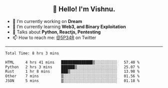 <h2 align="center">👋 Hello! I'm Vishnu.</h2>


- 🔭 I’m currently working on **Dream**
- 🌱 I’m currently learning **Web3, and Binary Exploitation**
- 💬 Talks about **Python, Reactjs, Pentesting**
- 📫 How to reach me: [@5P34R](https://twitter.com/Vishnu27302693) on Twitter

---
<!--START_SECTION:waka-->

```txt
Total Time: 8 hrs 3 mins

HTML     4 hrs 41 mins   ██████████████▒░░░░░░░░░░   57.40 %
Python   2 hrs 3 mins    ██████▒░░░░░░░░░░░░░░░░░░   25.07 %
Rust     1 hr 8 mins     ███▒░░░░░░░░░░░░░░░░░░░░░   13.98 %
Other    7 mins          ▒░░░░░░░░░░░░░░░░░░░░░░░░   01.56 %
JSON     5 mins          ▒░░░░░░░░░░░░░░░░░░░░░░░░   01.18 %
```

<!--END_SECTION:waka-->
